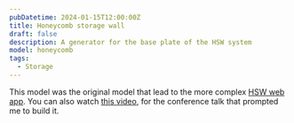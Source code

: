 ```yaml
---
pubDatetime: 2024-01-15T12:00:00Z
title: Honeycomb storage wall
draft: false
description: A generator for the base plate of the HSW system
model: honeycomb
tags:
  - Storage
---
```


This model was the original model that lead to the more complex [HSW web
app](https://hsw.sgenoud.com/).
You can also watch [this video](https://fosdem.org/2024/schedule/event/fosdem-2024-3022-sharing-parametric-models-as-web-apps-with-replicad/), for the conference talk that prompted me to
build it.
